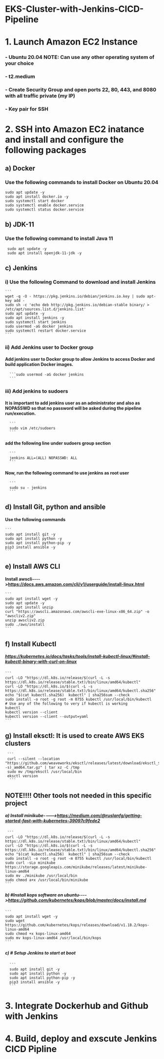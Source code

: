 # EKS-Cluster-with-Jenkins-CICD-Pipeline


# 1. Launch Amazon EC2 Instance
### - Ubuntu 20.04   NOTE: Can use any other operating system of your choice 
### - t2.medium
### - Create Security Group and open ports 22, 80, 443, and 8080 with all traffic private (my IP)
### - Key pair for SSH 
# 2. SSH into Amazon EC2 inatance and install and configure the following packages 

## a) Docker
### Use the following commands to install Docker on Ubuntu 20.04 
  ```
  sudo apt update -y 
  sudo apt install docker.io -y
  sudo systemctl start docker
  sudo systemctl enable docker.service
  sudo systemctl status docker.service
  ```
## b) JDK-11 
### Use the following command to install Java 11
 ```
  sudo apt update -y
  sudo apt install openjdk-11-jdk -y
 ```

 ## c) Jenkins
 ### i) Use the following Command to download and install Jenkins
    ```
    wget -q -O - https://pkg.jenkins.io/debian/jenkins.io.key | sudo apt-key add -
    sudo sh -c 'echo deb http://pkg.jenkins.io/debian-stable binary/ > /etc/apt/sources.list.d/jenkins.list'
    sudo apt update -y
    sudo apt install jenkins -y
    sudo systemctl start jenkins
    sudo usermod -aG docker jenkins
    sudo systemctl restart docker.service 
    ```
 ### ii) Add Jenkins user to Docker group
 #### Add jenkins user to Docker group to allow Jenkins to access Docker and build application Docker images. 
      ```sudo usermod -aG docker jenkins
      ```
 ### iii) Add jenkins to sudoers
 #### It is important to add jenkins user as an administrator and also as NOPASSWD so that no password will be asked during the pipeline run/execution.
      ```
      sudo vim /etc/sudoers
      ```
 #### add the following line under sudoers group section 
      ```
      jenkins ALL=(ALL) NOPASSWD: ALL 
      ```
 #### Now, run the following command to use jenkins as root user 
      ```
      sudo su - jenkins
      ```
## d) Install Git, python and ansible 
#### Use the following commands 
    ```
    sudo apt install git -y
    sudo apt install python -y
    sudo apt install python-pip -y
    pip3 install ansible -y
    ```
## e) Install AWS CLI
#### Install awscli---->https://docs.aws.amazon.com/cli/v1/userguide/install-linux.html 
    ```
    sudo apt install wget -y
    sudo apt update -y
    sudo apt install unzip 
    curl "https://awscli.amazonaws.com/awscli-exe-linux-x86_64.zip" -o "awscliv2.zip"
    unzip awscliv2.zip
    sudo ./aws/install
    ```
## f) Install Kubectl
##### https://kubernetes.io/docs/tasks/tools/install-kubectl-linux/#install-kubectl-binary-with-curl-on-linux
    ```
    curl -LO "https://dl.k8s.io/release/$(curl -L -s https://dl.k8s.io/release/stable.txt)/bin/linux/amd64/kubectl"
    curl -LO "https://dl.k8s.io/$(curl -L -s https://dl.k8s.io/release/stable.txt)/bin/linux/amd64/kubectl.sha256"
    echo "$(cat kubectl.sha256)  kubectl" | sha256sum --check
    sudo install -o root -g root -m 0755 kubectl /usr/local/bin/kubectl
    # Use any of the following to very if kubectl is working 
    kubectl
    kubectl version --client
    kubectl version --client --output=yaml
    ```
## g) Install eksctl: It is used to create AWS EKS clusters
     ```
     curl --silent --location "https://github.com/weaveworks/eksctl/releases/latest/download/eksctl_$(uname -s)_amd64.tar.gz" | tar xz -C /tmp
     sudo mv /tmp/eksctl /usr/local/bin 
     eksctl version
      ```
## NOTE!!!! Other tools not needed in this specific project
##### a) Install minikube---->https://medium.com/@ruslanfg/getting-started-fast-with-kubernetes-39097c9fede2
     ```
    curl -LO "https://dl.k8s.io/release/$(curl -L -s https://dl.k8s.io/release/stable.txt)/bin/linux/amd64/kubectl"
    curl -LO "https://dl.k8s.io/$(curl -L -s https://dl.k8s.io/release/stable.txt)/bin/linux/amd64/kubectl.sha256"
    echo "$(cat kubectl.sha256)  kubectl" | sha256sum --check
    sudo install -o root -g root -m 0755 kubectl /usr/local/bin/kubectl
    sudo curl -sLo minikube https://storage.googleapis.com/minikube/releases/latest/minikube-linux-amd64
    sudo mv ./minikube /usr/local/bin                           
    sudo chmod a+x /usr/local/bin/minikube
    ```
##### b) #Install kops software on ubuntu---->https://github.com/kubernetes/kops/blob/master/docs/install.md
    ```
    sudo apt install wget -y
    sudo wget https://github.com/kubernetes/kops/releases/download/v1.18.2/kops-linux-amd64
    sudo chmod +x kops-linux-amd64
    sudo mv kops-linux-amd64 /usr/local/bin/kops
    ```
##### c) # Setup Jenkins to start at boot
      ``` 
      sudo apt install git -y
      sudo apt install python -y
      sudo apt install python-pip -y
      pip3 install ansible -y
      ```
# 3. Integrate Dockerhub and Github with Jenkins
# 4. Build, deploy and exscute Jenkins CICD Pipline
